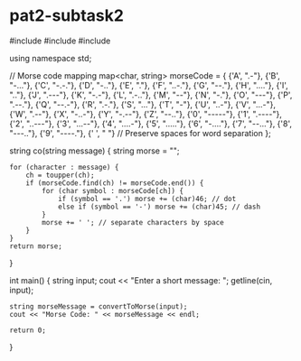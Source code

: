 # pat2-subtask2
#include <iostream>
#include <map>
#include <string>

using namespace std;

// Morse code mapping
map<char, string> morseCode = {
    {'A', ".-"},    {'B', "-..."},  {'C', "-.-."},
    {'D', "-.."},   {'E', "."},     {'F', "..-."},
    {'G', "--."},   {'H', "...."},  {'I', ".."},
    {'J', ".---"},  {'K', "-.-"},   {'L', ".-.."},
    {'M', "--"},    {'N', "-."},    {'O', "---"},
    {'P', ".--."},  {'Q', "--.-"},  {'R', ".-."},
    {'S', "..."},   {'T', "-"},     {'U', "..-"},
    {'V', "...-"},  {'W', ".--"},   {'X', "-..-"},
    {'Y', "-.--"},  {'Z', "--.."},
    {'0', "-----"}, {'1', ".----"}, {'2', "..---"},
    {'3', "...--"}, {'4', "....-"}, {'5', "....."},
    {'6', "-...."}, {'7', "--..."}, {'8', "---.."},
    {'9', "----."},
    {' ', " "} // Preserve spaces for word separation
};

string co(string message) {
    string morse = "";

    for (character : message) {
        ch = toupper(ch);
        if (morseCode.find(ch) != morseCode.end()) {
            for (char symbol : morseCode[ch]) {
                if (symbol == '.') morse += (char)46; // dot
                else if (symbol == '-') morse += (char)45; // dash
            }
            morse += ' '; // separate characters by space
        }
    }
    return morse;
}

int main() {
    string input;
    cout << "Enter a short message: ";
    getline(cin, input);

    string morseMessage = convertToMorse(input);
    cout << "Morse Code: " << morseMessage << endl;

    return 0;
}

